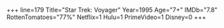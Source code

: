+++
line=179
Title="Star Trek: Voyager"
Year=1995
Age="7+"
IMDb="7.8"
RottenTomatoes="77%"
Netflix=1
Hulu=1
PrimeVideo=1
Disney=0
+++

